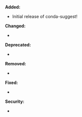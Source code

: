 **Added:**

* Initial release of conda-suggest!

**Changed:**

* <news item>

**Deprecated:**

* <news item>

**Removed:**

* <news item>

**Fixed:**

* <news item>

**Security:**

* <news item>
